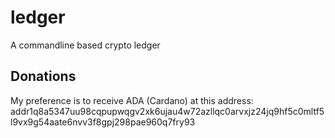 # ledger
A commandline based crypto ledger

## Donations

My preference is to receive ADA (Cardano) at this address: addr1q8a5347uu98cqpupwqgv2xk6ujau4w72azllqc0arvxjz24jq9hf5c0mltf5l9vx9g54aate6nvv3f8gpj298pae960q7fry93
